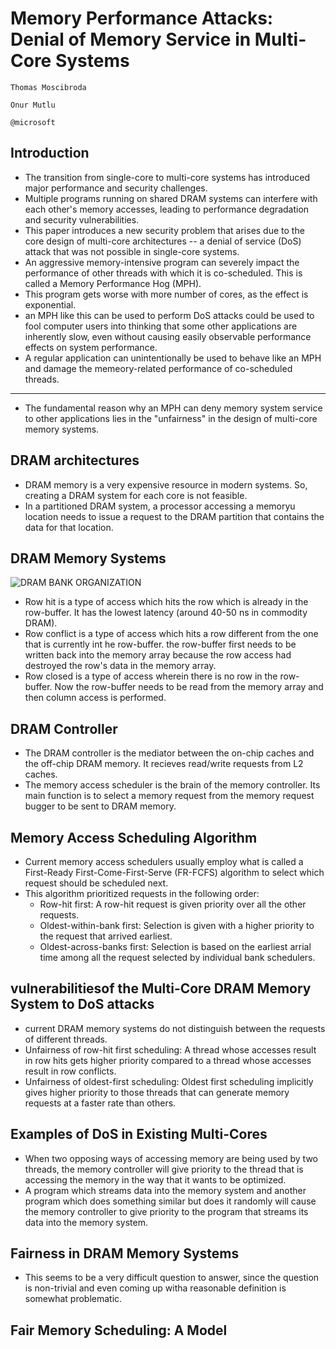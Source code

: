 # Memory Performance Attacks: Denial of Memory Service in Multi-Core Systems

```
Thomas Moscibroda

Onur Mutlu

@microsoft
```

## Introduction

 - The transition from single-core to multi-core systems has introduced major performance and security challenges. 
 - Multiple programs running on shared DRAM systems can interfere with each other's memory accesses, leading to performance degradation and security vulnerabilities.
 - This paper introduces a new security problem that arises due to the core design of multi-core architectures -- a denial of service (DoS) attack that was not possible in single-core systems.
 - An aggressive memory-intensive program can severely impact the performance of other threads with which it is co-scheduled. This is called a Memory Performance Hog (MPH).
 - This program gets worse with more number of cores, as the effect is exponential.
 - an MPH like this can be used to perform DoS attacks could be used to fool computer users into thinking that some other applications are inherently slow, even without causing easily observable performance effects on system performance.
 - A regular application can unintentionally be used to behave like an MPH and damage the memeory-related performance of co-scheduled threads.

---
 - The fundamental reason why an MPH can deny memory system service to other applications lies in the "unfairness" in the design of multi-core memory systems.


 ## DRAM architectures
  - DRAM memory is a very expensive resource in modern systems. So, creating a DRAM system for each core is not feasible.
  - In a partitioned DRAM system, a processor accessing a memoryu location needs to issue a request to the DRAM partition that contains the data for that location.

## DRAM Memory Systems
![DRAM BANK ORGANIZATION](posts/assets/DRAM_block_diagram.png)

 - Row hit is a type of access which hits the row which is already in the row-buffer. It has the lowest latency (around 40-50 ns in commodity DRAM).
 - Row conflict is a type of access which hits a row different from the one that is currently int he row-buffer. the row-buffer first needs to be written back into the memory array because the row access had destroyed the row's data in the memory array.
 - Row closed is a type of access wherein there is no row in the row-buffer. Now the row-buffer needs to be read from the memory array and then column access is performed.

## DRAM Controller

 - The DRAM controller is the mediator between the on-chip caches and the off-chip DRAM memory. It recieves read/write requests from L2 caches.
 - The memory access scheduler is the brain of the memory controller. Its main function is to select a memory request from the memory request bugger to be sent to DRAM memory.
## Memory Access Scheduling Algorithm

 - Current memory access schedulers usually employ what is called a First-Ready First-Come-First-Serve (FR-FCFS) algorithm to select which request should be scheduled next.
 - This algorithm prioritized requests in the following order:
   - Row-hit first: A row-hit request is given priority over all the other requests.
   - Oldest-within-bank first: Selection is given with a higher priority to the request that arrived earliest.
   - Oldest-across-banks first: Selection is based on the earliest arrial time among all the request selected by individual bank schedulers.

## vulnerabilitiesof the Multi-Core DRAM Memory System to DoS attacks

 - current DRAM memory systems do not distinguish between the requests of different threads.
 - Unfairness of row-hit first scheduling: A thread whose accesses result in row hits gets higher priority compared to a thread whose accesses result in row conflicts.
 - Unfairness of oldest-first scheduling: Oldest first scheduling implicitly gives higher priority to those threads that can generate memory requests at a faster rate than others.
## Examples of DoS in Existing Multi-Cores
 - When two opposing ways of accessing memory are being used by two threads, the memory controller will give priority to the thread that is accessing the memory in the way that it wants to be optimized.
 - A program which streams data into the memory system and another program which does something similar but does it randomly will cause the memory controller to give priority to the program that streams its data into the memory system.

## Fairness in DRAM Memory Systems
 - This seems to be a very difficult question to answer, since the question is non-trivial and even coming up witha reasonable definition is somewhat problematic.

## Fair Memory Scheduling: A Model
